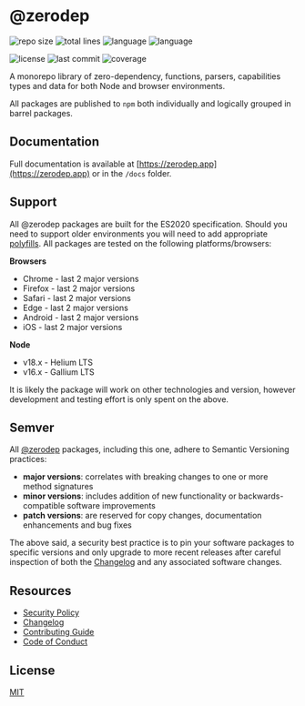 # @zerodep
 
![repo size](https://img.shields.io/github/repo-size/cdepage/zerodep?style=flat-square) 
![total lines](https://img.shields.io/tokei/lines/github/cdepage/zerodep?style=flat-square) 
![language](https://img.shields.io/github/languages/top/cdepage/zerodep?style=flat-square)
![language](https://img.shields.io/badge/types-included-blue?style=flat-square)

![license](https://img.shields.io/github/license/cdepage/zerodep?color=emerald&style=flat-square)
![last commit](https://img.shields.io/github/last-commit/cdepage/zerodep?olor=emerald&style=flat-square)
![coverage](https://img.shields.io/badge/coverage-100%25-emerald?style=flat-square)

A monorepo library of zero-dependency, functions, parsers, capabilities types and data for both Node and browser environments. 

All packages are published to `npm` both individually and logically grouped in barrel packages.

## Documentation

Full documentation is available at [https://zerodep.app](https://zerodep.app) or in the `/docs` folder.

## Support

All @zerodep packages are built for the ES2020 specification. Should you need to support older environments you will need to add appropriate [polyfills](https://developer.mozilla.org/en-US/docs/Glossary/Polyfill). All packages are tested on the following platforms/browsers:

**Browsers**

- Chrome - last 2 major versions
- Firefox - last 2 major versions
- Safari - last 2 major versions
- Edge - last 2 major versions
- Android - last 2 major versions
- iOS - last 2 major versions

**Node**

- v18.x - Helium LTS
- v16.x - Gallium LTS

It is likely the package will work on other technologies and version, however development and testing effort is only spent on the above.

## Semver

All [@zerodep](https://github.com/cdepage/zerodep) packages, including this one, adhere to Semantic Versioning practices:

- **major versions**: correlates with breaking changes to one or more method signatures
- **minor versions**: includes addition of new functionality or backwards-compatible software improvements
- **patch versions**: are reserved for copy changes, documentation enhancements and bug fixes

The above said, a security best practice is to pin your software packages to specific versions and only upgrade to more recent releases after careful inspection of both the [Changelog](https://github.com/cdepage/zerodep/blob/main/packages/errors/CHANGELOG.md) and any associated software changes.

## Resources

- [Security Policy](https://github.com/cdepage/zerodep/blob/main/SECURITY.md)
- [Changelog](https://github.com/cdepage/zerodep/blob/main/CHANGELOG.md)
- [Contributing Guide](https://github.com/cdepage/zerodep/blob/main/CONTRIBUTING.md)
- [Code of Conduct](https://github.com/cdepage/zerodep/blob/main/CODE_OF_CONDUCT.md)

## License

[MIT](https://github.com/cdepage/zerodep/blob/main/LICENSE)
